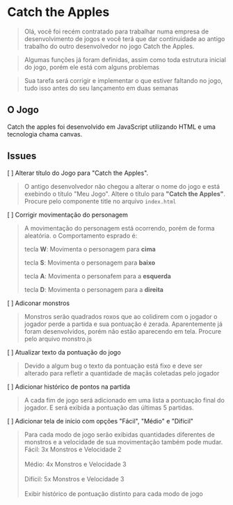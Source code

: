 # Catch the Apples

> Olá, você foi recém contratado para trabalhar numa empresa de desenvolvimento de jogos e você terá que dar continuidade ao antigo trabalho do outro desenvolvedor no jogo Catch the Apples. 

> Algumas funções já foram definidas, assim como toda estrutura inicial do jogo, porém ele está com alguns problemas

> Sua tarefa será corrigir e implementar o que estiver faltando no jogo, tudo isso antes do seu lançamento em duas semanas

## O Jogo
Catch the apples foi desenvolvido em JavaScript utilizando HTML e uma tecnologia chama canvas.


## Issues

[ ] Alterar título do Jogo para "Catch the Apples".

> O antigo desenvolvedor não chegou a alterar o nome do jogo e está exebindo o título "Meu Jogo". Altere o título para <b>"Catch the Apples"</b>. Procure pelo componente title no arquivo <code>index.html</code>

[ ] Corrigir movimentação do personagem
> A movimentação do personagem está ocorrendo, porém de forma aleatória. o Comportamento esprado é:
>
> tecla <b>W</b>: Movimenta o personagem para <b>cima</b>
>
> tecla <b>S</b>: Movimenta o personagem para <b>baixo</b>
>
> tecla <b>A</b>: Movimenta o personafem para a <b>esquerda</b>
>
> tecla <b>D</b>: Movimenta o personagem para a <b>direita</b>

[ ] Adiconar monstros
> Monstros serão quadrados roxos que ao colidirem com o jogador o jogador perde a partida e sua pontuação é zerada. Aparentemente já foram desenvolvidos, porém não estão aparecendo em tela. Procure pelo arquivo monstro.js


[ ] Atualizar texto da pontuação do jogo
> Devido a algum bug o texto da pontuação está fixo e deve ser alterado para refletir a quantidade de maçãs coletadas pelo jogador


[ ] Adicionar histórico de pontos na partida
> A cada fim de jogo será adicionado em uma lista a pontuação final do jogador. E será exibida a pontuação das últimas 5 partidas.


[ ] Adicionar tela de início com opções "Fácil", "Médio" e "Difícil"
> Para cada modo de jogo serão exibidas quantidades diferentes de monstros e a velocidade de sua movimentação também pode mudar. \
> Fácil: 3x Monstros e Velocidade 2 \
\
> Médio: 4x Monstros e Velocidade 3 \
\
> Difícil: 5x Monstros e Velocidade 3 \
\
> Exibir histórico de pontuação distinto para cada modo de jogo